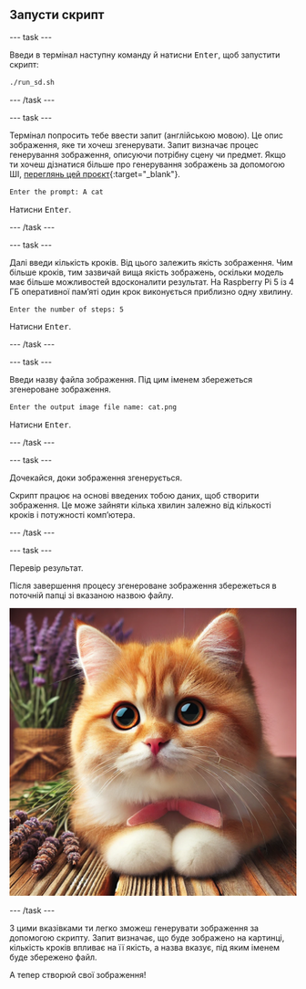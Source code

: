 ## Запусти скрипт

\--- task ---

Введи в термінал наступну команду й натисни <kbd>Enter</kbd>, щоб запустити скрипт:

```bash
./run_sd.sh
```

\--- /task ---

\--- task ---

Термінал попросить тебе ввести запит (англійською мовою). Це опис зображення, яке ти хочеш згенерувати. Запит визначає процес генерування зображення, описуючи потрібну сцену чи предмет. Якщо ти хочеш дізнатися більше про генерування зображень за допомогою ШІ, [переглянь цей проєкт](https://projects.raspberrypi.org/en/projects/ai-image-prompt/){:target="_blank"}.

```bash
Enter the prompt: A cat
```

Натисни <kbd>Enter</kbd>.

\--- /task ---

\--- task ---

Далі введи кількість кроків. Від цього залежить якість зображення. Чим більше кроків, тим зазвичай вища якість зображень, оскільки модель має більше можливостей вдосконалити результат. На Raspberry Pi 5 із 4 ГБ оперативної пам’яті один крок виконується приблизно одну хвилину.

```bash
Enter the number of steps: 5
```

Натисни <kbd>Enter</kbd>.

\--- /task ---

\--- task ---

Введи назву файла зображення. Під цим іменем збережеться згенероване зображення.

```bash
Enter the output image file name: cat.png
```

Натисни <kbd>Enter</kbd>.

\--- /task ---

\--- task ---

Дочекайся, доки зображення згенерується.

Скрипт працює на основі введених тобою даних, щоб створити зображення. Це може зайняти кілька хвилин залежно від кількості кроків і потужності комп’ютера.

\--- /task ---

\--- task ---

Перевір результат.

Після завершення процесу згенероване зображення збережеться в поточній папці зі вказаною назвою файлу.

![Біло-руде кошеня з великими виразними очима та рожевим носиком лежить на дерев’яній поверхні. На шиї у кошеняти рожевий бантик. На задньому плані лежать гілочки лаванди та обгорнутий мішковиною пучок квітів лаванди на ніжно-рожевому тлі.](images/cat.jpg)

\--- /task ---

З цими вказівками ти легко зможеш генерувати зображення за допомогою скрипту. Запит визначає, що буде зображено на картинці, кількість кроків впливає на її якість, а назва вказує, під яким іменем буде збережено файл.

А тепер створюй свої зображення!
